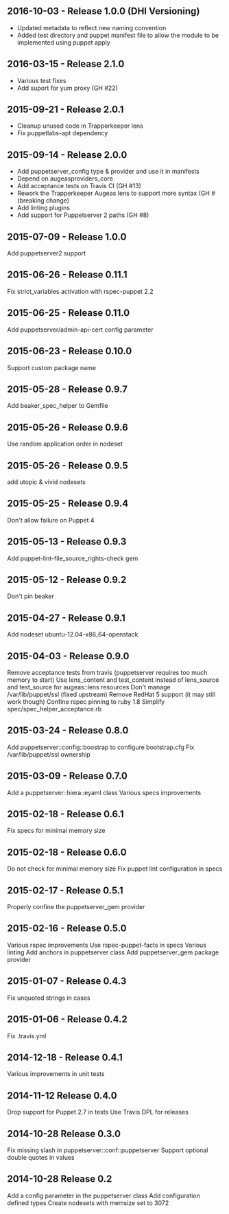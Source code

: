 ## 2016-10-03 - Release 1.0.0 (DHI Versioning)

- Updated metadata to reflect new naming convention
- Added test directory and puppet manifest file to allow the module to be implemented using puppet apply

## 2016-03-15 - Release 2.1.0

- Various test fixes
- Add suport for yum proxy (GH #22)

## 2015-09-21 - Release 2.0.1

- Cleanup unused code in Trapperkeeper lens
- Fix puppetlabs-apt dependency

## 2015-09-14 - Release 2.0.0

- Add puppetserver_config type & provider
  and use it in manifests
- Depend on augeasproviders_core
- Add acceptance tests on Travis CI (GH #13)
- Rework the Trapperkeeper Augeas lens
  to support more syntax (GH # (breaking change)
- Add linting plugins
- Add support for Puppetserver 2 paths (GH #8)

## 2015-07-09 - Release 1.0.0

Add puppetserver2 support

## 2015-06-26 - Release 0.11.1

Fix strict_variables activation with rspec-puppet 2.2

## 2015-06-25 - Release 0.11.0

Add puppetserver/admin-api-cert config parameter

## 2015-06-23 - Release 0.10.0

Support custom package name

## 2015-05-28 - Release 0.9.7

Add beaker_spec_helper to Gemfile

## 2015-05-26 - Release 0.9.6

Use random application order in nodeset

## 2015-05-26 - Release 0.9.5

add utopic & vivid nodesets

## 2015-05-25 - Release 0.9.4

Don't allow failure on Puppet 4

## 2015-05-13 - Release 0.9.3

Add puppet-lint-file_source_rights-check gem

## 2015-05-12 - Release 0.9.2

Don't pin beaker

## 2015-04-27 - Release 0.9.1

Add nodeset ubuntu-12.04-x86_64-openstack

## 2015-04-03 - Release 0.9.0

Remove acceptance tests from travis (puppetserver requires too much memory to
start)
Use lens_content and test_content instead of lens_source and test_source for
augeas::lens resources
Don't manage /var/lib/puppet/ssl (fixed upstream)
Remove RedHat 5 support (it may still work though)
Confine rspec pinning to ruby 1.8
Simplify spec/spec_helper_acceptance.rb

## 2015-03-24 - Release 0.8.0

Add puppetserver::config::boostrap to configure bootstrap.cfg
Fix /var/lib/puppet/ssl ownership

## 2015-03-09 - Release 0.7.0

Add a puppetserver::hiera::eyaml class
Various specs improvements

## 2015-02-18 - Release 0.6.1

Fix specs for minimal memory size

## 2015-02-18 - Release 0.6.0

Do not check for minimal memory size
Fix puppet lint configuration in specs

## 2015-02-17 - Release 0.5.1

Properly confine the puppetserver_gem provider

## 2015-02-16 - Release 0.5.0

Various rspec improvements
Use rspec-puppet-facts in specs
Various linting
Add anchors in puppetserver class
Add puppetserver_gem package provider

## 2015-01-07 - Release 0.4.3

Fix unquoted strings in cases

## 2015-01-06 - Release 0.4.2

Fix .travis.yml

## 2014-12-18 - Release 0.4.1

Various improvements in unit tests

## 2014-11-12 Release 0.4.0

Drop support for Puppet 2.7 in tests
Use Travis DPL for releases

## 2014-10-28 Release 0.3.0

Fix missing slash in puppetserver::conf::puppetserver
Support optional double quotes in values

## 2014-10-28 Release 0.2

Add a config parameter in the puppetserver class
Add configuration defined types
Create nodesets with memsize set to 3072
